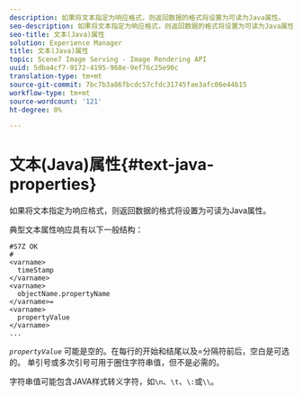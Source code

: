 ```yaml
---
description: 如果将文本指定为响应格式，则返回数据的格式将设置为可读为Java属性。
seo-description: 如果将文本指定为响应格式，则返回数据的格式将设置为可读为Java属性。
seo-title: 文本(Java)属性
solution: Experience Manager
title: 文本(Java)属性
topic: Scene7 Image Serving - Image Rendering API
uuid: 5dba4cf7-9172-4195-968e-9ef76c25e90c
translation-type: tm+mt
source-git-commit: 7bc7b3a86fbcdc57cfdc31745fae3afc06e44b15
workflow-type: tm+mt
source-wordcount: '121'
ht-degree: 0%

---
```



# 文本(Java)属性{#text-java-properties}

如果将文本指定为响应格式，则返回数据的格式将设置为可读为Java属性。

典型文本属性响应具有以下一般结构：

```
#S7Z OK
#
<varname>
  timeStamp
</varname>
<varname>
  objectName.propertyName
</varname>=
<varname>
  propertyValue
</varname>
...
```

*`propertyValue`* 可能是空的。在每行的开始和结尾以及=分隔符前后，空白是可选的。 单引号或多次引号可用于圈住字符串值，但不是必需的。

字符串值可能包含JAVA样式转义字符，如`\n`、`\t`、`\:`或`\\`。
